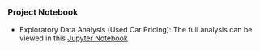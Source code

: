 ### Project Notebook
- Exploratory Data Analysis (Used Car Pricing): The full analysis can be viewed in this [Jupyter Notebook](notebooks/eda_used_cars.ipynb)
